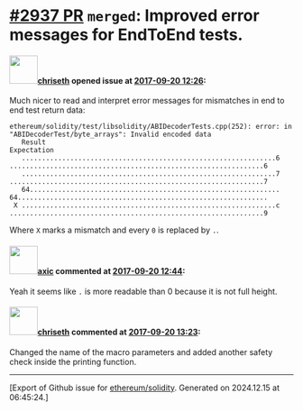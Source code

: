 # [\#2937 PR](https://github.com/ethereum/solidity/pull/2937) `merged`: Improved error messages for EndToEnd tests.

#### <img src="https://avatars.githubusercontent.com/u/9073706?v=4" width="50">[chriseth](https://github.com/chriseth) opened issue at [2017-09-20 12:26](https://github.com/ethereum/solidity/pull/2937):

Much nicer to read and interpret error messages for mismatches in end to end test return data:

```
ethereum/solidity/test/libsolidity/ABIDecoderTests.cpp(252): error: in "ABIDecoderTest/byte_arrays": Invalid encoded data
   Result                                                           Expectation
   ...............................................................6 ...............................................................6
   ...............................................................7 ...............................................................7
   64.............................................................. 64..............................................................
 X ...............................................................c ...............................................................9
```

Where `X` marks a mismatch and every `0` is replaced by `.`.

#### <img src="https://avatars.githubusercontent.com/u/20340?v=4" width="50">[axic](https://github.com/axic) commented at [2017-09-20 12:44](https://github.com/ethereum/solidity/pull/2937#issuecomment-330839804):

Yeah it seems like `.` is more readable than 0 because it is not full height.

#### <img src="https://avatars.githubusercontent.com/u/9073706?v=4" width="50">[chriseth](https://github.com/chriseth) commented at [2017-09-20 13:23](https://github.com/ethereum/solidity/pull/2937#issuecomment-330849693):

Changed the name of the macro parameters and added another safety check inside the printing function.


-------------------------------------------------------------------------------



[Export of Github issue for [ethereum/solidity](https://github.com/ethereum/solidity). Generated on 2024.12.15 at 06:45:24.]
